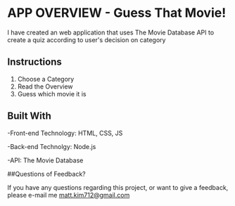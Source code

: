# APP OVERVIEW - Guess That Movie!

I have created an web application that uses The Movie Database API to create a quiz according to user's decision on category

## Instructions

1. Choose a Category
2. Read the Overview
3. Guess which movie it is

## Built With

-Front-end Technology: HTML, CSS, JS

-Back-end Technolgy: Node.js

-API: The Movie Database 


##Questions of Feedback?

If you have any questions regarding this project, or want to give a feedback, please e-mail me matt.kim712@gmail.com
